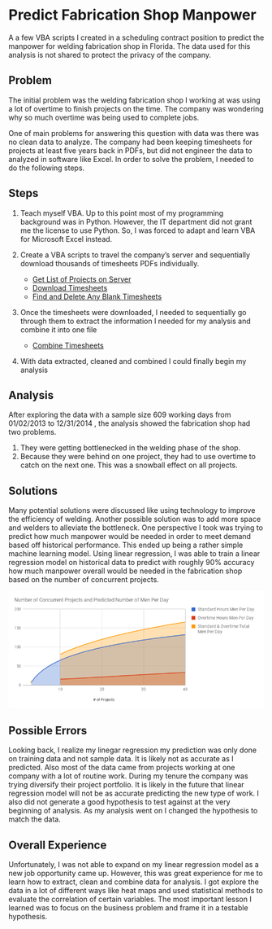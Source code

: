 # Predict Fabrication Shop Manpower

A a few VBA scripts I created in a scheduling contract position to predict the manpower for welding fabrication shop in Florida. The data used for this analysis is not shared to protect the privacy of the company. 

## Problem
The initial problem was the welding fabrication shop I working at was using a lot of overtime to finish projects on the time. The company was wondering why so much overtime was being used to complete jobs.  

One of main problems for answering this question with data was there was no clean data to analyze. The company had been keeping timesheets for projects at least five years back in PDFs, but did not engineer the data to analyzed in software like Excel. In order to solve the problem, I needed to do the following steps.

## Steps
1. Teach myself VBA. Up to this point most of my programming background was in Python. However, the IT department did not grant me the license to use Python. So, I was forced to adapt and learn VBA for Microsoft Excel instead.
2. Create a VBA scripts to travel the company’s server and sequentially download thousands of timesheets PDFs individually.
    * [Get List of Projects on Server](https://github.com/Smone5/predict_manpower-/blob/master/Get%20List%20of%20Projects%20On%20Server.txt)
    * [Download Timesheets](https://github.com/Smone5/predict_manpower-/blob/master/Download%20Timesheets%20VBA%20Script.txt)
    * [Find and Delete Any Blank Timesheets](https://github.com/Smone5/predict_manpower-/blob/master/Find%20Blank%20Timesheets%20in%20Folder.txt)
    
3. Once the timesheets were downloaded, I needed to sequentially go through them to extract the information I needed for my analysis and combine it into one file
    * [Combine Timesheets](https://github.com/Smone5/predict_manpower-/blob/master/OpenFile%20VBA%20Script.txt)
    
4. With data extracted, cleaned and combined I could finally begin my analysis

## Analysis
After exploring the data with a sample size 609 working days from 01/02/2013 to 12/31/2014 , the analysis showed the fabrication shop had two problems.
1. They were getting bottlenecked in the welding phase of the shop. 
2. Because they were behind on one project, they had to use overtime to catch on the next one. This was a snowball effect on all projects.

## Solutions
Many potential solutions were discussed like using technology to improve the efficiency of welding. Another possible solution was to add more space and welders to alleviate the bottleneck. One perspective I took was trying to predict how much manpower would be needed in order to meet demand based off historical performance. This ended up being a rather simple machine learning model. Using linear regression, I was able to train a linear regression model on historical data to predict with roughly 90% accuracy how much manpower overall would be needed in the fabrication shop based on the number of concurrent projects.  

![chart](https://github.com/Smone5/predict_manpower-/blob/master/chart.png)

## Possible Errors
Looking back, I realize my linegar regression my prediction was only done on training data and not sample data. It is likely not as accurate as I predicted. Also most of the data came from projects working at one company with a lot of routine work. During my tenure the company was trying diversify their project portfolio. It is likely in the future that linear regression model will not be as accurate predicting the new type of work. I also did not generate a good hypothesis to test against at the very beginning of analysis. As my analysis went on I changed the hypothesis to match the data. 

## Overall Experience
Unfortunately, I was not able to expand on my linear regression model as a new job opportunity came up. However, this was great experience for me to learn how to extract, clean and combine data for analysis. I got explore the data in a lot of different ways like heat maps and used statistical methods to evaluate the correlation of certain variables. The most important lesson I learned was to focus on the business problem and frame it in a testable hypothesis.

